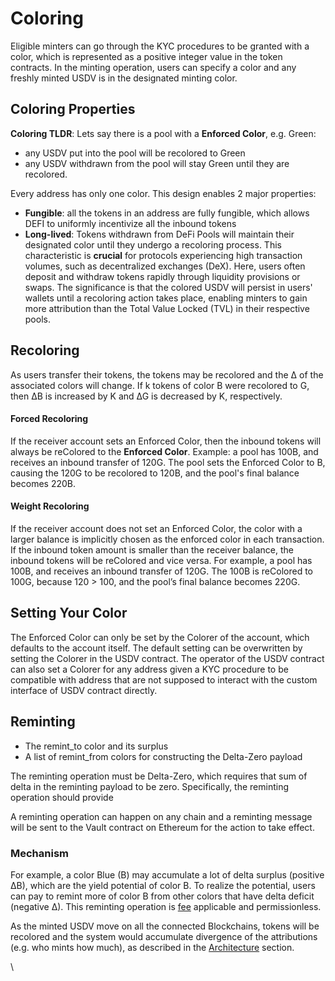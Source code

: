 # Coloring

Eligible minters can go through the KYC procedures to be granted with a color, which is represented as a positive integer value in the token contracts. In the minting operation, users can specify a color and any freshly minted USDV is in the designated minting color.&#x20;

## Coloring Properties

**Coloring TLDR**: Lets say there is a pool with a **Enforced Color**, e.g. Green:&#x20;

* any USDV put into the pool will be recolored to Green
* any USDV withdrawn from the pool will stay Green until they are recolored.

Every address has only one color. This design enables 2 major properties:

* **Fungible**: all the tokens in an address are fully fungible, which allows DEFI to uniformly incentivize all the inbound tokens
* **Long-lived**: Tokens withdrawn from DeFi Pools will maintain their designated color until they undergo a recoloring process. This characteristic is **crucial** for protocols experiencing high transaction volumes, such as decentralized exchanges (DeX). Here, users often deposit and withdraw tokens rapidly through liquidity provisions or swaps. The significance is that the colored USDV will persist in users' wallets until a recoloring action takes place, enabling minters to gain more attribution than the Total Value Locked (TVL) in their respective pools.

## Recoloring

As users transfer their tokens, the tokens may be recolored and the ∆ of the associated colors will change. If k tokens of color B were recolored to G, then ∆B is increased by K and ∆G is decreased by K, respectively.&#x20;

#### Forced Recoloring

If the receiver account sets an Enforced Color, then the inbound tokens will always be reColored to the **Enforced Color**. Example: a pool has 100B, and receives an inbound transfer of 120G. The pool sets the Enforced Color to B, causing the 120G to be recolored to 120B, and the pool's final balance becomes 220B.

#### Weight Recoloring

If the receiver account does not set an Enforced Color, the color with a larger balance is implicitly chosen as the enforced color in each transaction. If the inbound token amount is smaller than the receiver balance, the inbound tokens will be reColored and vice versa. For example, a pool has 100B, and receives an inbound transfer of 120G.  The 100B is reColored to 100G, because 120 > 100, and the pool’s final balance becomes 220G.&#x20;

## Setting Your Color

The Enforced Color can only be set by the Colorer of the account, which defaults to the account itself. The default setting can be overwritten by setting the Colorer in the USDV contract. The operator of the USDV contract can also set a Colorer for any address given a KYC procedure to be compatible with address that are not supposed to interact with the custom interface of USDV contract directly.&#x20;

## Reminting

* The remint\_to color and its surplus
* A list of remint\_from colors for constructing the Delta-Zero payload&#x20;

The reminting operation must be Delta-Zero, which requires that sum of delta in the reminting payload to be zero. Specifically, the reminting operation should provide&#x20;

A reminting operation can happen on any chain and a reminting message will be sent to the Vault contract on Ethereum for the action to take effect.&#x20;

### Mechanism

For example, a color Blue (B) may accumulate a lot of delta surplus (positive ∆B), which are the yield potential of color B. To realize the potential, users can pay to remint more of color B from other colors that have delta deficit (negative ∆). This reminting operation is [fee](../contracts/parameters.md) applicable and permissionless.&#x20;

As the minted USDV move on all the connected Blockchains, tokens will be recolored and the system would accumulate divergence of the attributions (e.g. who mints how much), as described in the [Architecture](architecture.md) section.

\
